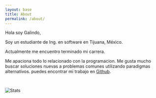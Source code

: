 ```yaml
---
layout: base
title: About
permalink: /about/
---
```


<!-- <img  -->
<!--     width="200px" -->
<!--     src="https://avatars.githubusercontent.com/u/78140218?v=4"  -->
<!--     style="padding-right:2em;"> -->

Hola soy Galindo,

Soy un estudiante de Ing. en software en Tijuana, México.

Actualmente me encuentro terminado mi carrera.

Me apaciona todo lo relacionado con la programacion. Me gusta mucho
buscar soluciones nuevas a problemas comunes utilizando paradigmas
alternativos. puedes encontrar mi trabajo en
[Github](https://github.com/Galindo-lab).

<br>

![Stats](https://github-readme-stats.vercel.app/api?username=galindo-lab&show_icons=true&locale=es&bg_color=30,13181C,121A1C,0E3925&title_color=fff&text_color=fff&rank_icon=github)

<!-- ![Stats](https://github-readme-stats.vercel.app/api?username=galindo-lab&show_icons=true&locale=es&rank_icon=github) -->
